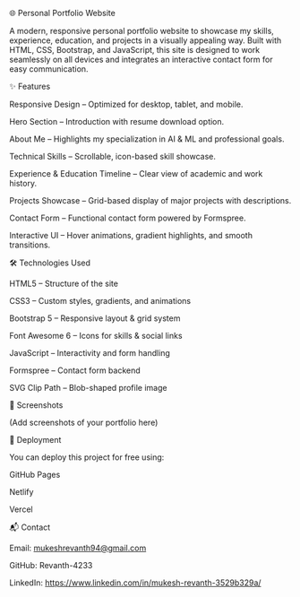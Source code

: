🌐 Personal Portfolio Website

A modern, responsive personal portfolio website to showcase my skills, experience, education, and projects in a visually appealing way. Built with HTML, CSS, Bootstrap, and JavaScript, this site is designed to work seamlessly on all devices and integrates an interactive contact form for easy communication.

✨ Features

Responsive Design – Optimized for desktop, tablet, and mobile.

Hero Section – Introduction with resume download option.

About Me – Highlights my specialization in AI & ML and professional goals.

Technical Skills – Scrollable, icon-based skill showcase.

Experience & Education Timeline – Clear view of academic and work history.

Projects Showcase – Grid-based display of major projects with descriptions.

Contact Form – Functional contact form powered by Formspree.

Interactive UI – Hover animations, gradient highlights, and smooth transitions.

🛠 Technologies Used

HTML5 – Structure of the site

CSS3 – Custom styles, gradients, and animations

Bootstrap 5 – Responsive layout & grid system

Font Awesome 6 – Icons for skills & social links

JavaScript – Interactivity and form handling

Formspree – Contact form backend

SVG Clip Path – Blob-shaped profile image

📸 Screenshots

(Add screenshots of your portfolio here)

🚀 Deployment

You can deploy this project for free using:

GitHub Pages

Netlify

Vercel

📬 Contact

Email: mukeshrevanth94@gmail.com

GitHub: Revanth-4233

LinkedIn: https://www.linkedin.com/in/mukesh-revanth-3529b329a/
